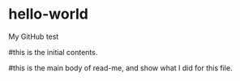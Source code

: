 # hello-world
My GitHub test

#this is the initial contents.

#this is the main body of read-me, and show what I did for this file.
